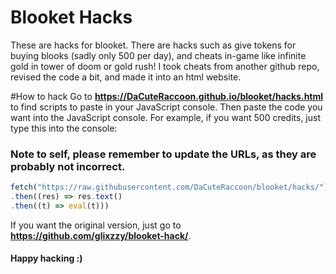 # Blooket Hacks
These are hacks for blooket. There are hacks such as give tokens for buying blooks (sadly only 500 per day), and cheats in-game like infinite gold in tower of doom or gold rush!
I took cheats from another github repo, revised the code a bit, and made it into an html website.

#How to hack
Go to **https://DaCuteRaccoon.github.io/blooket/hacks.html** to find scripts to paste in your JavaScript console.
Then paste the code you want into the JavaScript console. For example, if you want 500 credits, just type this into the console:

### Note to self, please remember to update the URLs, as they are probably not incorrect.

```js
fetch("https://raw.githubusercontent.com/DaCuteRaccoon/blooket/hacks/")
.then((res) => res.text()
.then((t) => eval(t)))
```
If you want the original version, just go to **https://github.com/glixzzy/blooket-hack/**.

#### Happy hacking :)

